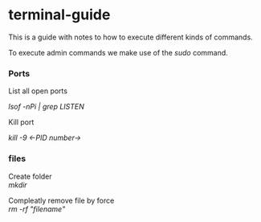 # terminal-guide

This is a guide with notes to how to execute different kinds of commands. 

To execute admin commands we make use of the <i>sudo</i> command.

### Ports

List all open ports <br>

<i> lsof -nPi | grep LISTEN </i>

Kill port <br>

<i> kill -9 <-PID number-> </i>


### files

Create folder <br>
<i>mkdir</i>

Compleatly remove file by force <br>
<i> rm -rf "filename" </i>
